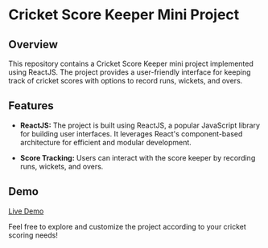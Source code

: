 # Cricket Score Keeper Mini Project

## Overview

This repository contains a Cricket Score Keeper mini project implemented using ReactJS. The project provides a user-friendly interface for keeping track of cricket scores with options to record runs, wickets, and overs.

## Features

- **ReactJS:** The project is built using ReactJS, a popular JavaScript library for building user interfaces. It leverages React's component-based architecture for efficient and modular development.

- **Score Tracking:** Users can interact with the score keeper by recording runs, wickets, and overs.


## Demo

[Live Demo](https://gibrail404.github.io/Cricket-Score-Keeper/)

Feel free to explore and customize the project according to your cricket scoring needs!

